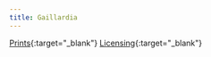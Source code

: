 ```yaml
---
title: Gaillardia
---
```

[Prints](https://pixels.com/featured/gaillardia-brady-lane.html){:target="_blank"}
[Licensing](https://licensing.pixels.com/featured/gaillardia-brady-lane.html){:target="_blank"}